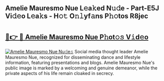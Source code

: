 ## Amelie Mauresmo Nue L𝚎a𝚔ed N𝚞𝚍e - Part-E5J Vi𝚍𝚎o L𝚎a𝚔s - H𝚘𝚝 O𝚗𝚕yf𝚊ns P𝚑𝚘tos R8jec

# <h2><a href="http://kfcd49n.oniu.top/?m=Amelie+Mauresmo+Nue">🔗👉 🔴 Amelie Mauresmo Nue P𝚑ot𝚘𝚜 V𝚒d𝚎o</a></h2>

[![Amelie Mauresmo Nue Nu𝚍e𝚜](https://i.imgur.com/0qMVB7G.gif)](http://kfcd49n.oniu.top/?m=Amelie+Mauresmo+Nue)
Social media thought leader Amelie Mauresmo Nue, recognized for disseminating dance and lifestyle information, featuring presentations and blogs. Amelie Mauresmo Nue's public image is marked by a welcoming and genuine demeanor, while the private aspects of his life remain cloaked in secrecy.  
